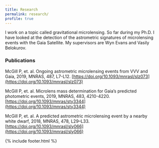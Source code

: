 ```yaml
---
title: Research
permalink: research/
profile: true
---
```


I work on a topic called gravitational microlensing. So far during my Ph.D. I have looked at the detection of the astrometric signatures of microlensing events with the Gaia Satellite. My supervisors are Wyn Evans and Vasily Belokurov. 


### Publications

McGill P, et. al. Ongoing astrometric microlensing events from VVV and Gaia, 2019, MNRAS, 487, L7-L12.
[https://doi.org/10.1093/mnrasl/slz073](https://doi.org/10.1093/mnrasl/slz073)

McGill P, et. al. Microlens mass determination for Gaia’s predicted photometric events, 2019, MNRAS, 483, 4210-4220.
[https://doi.org/10.1093/mnras/sty3344](https://doi.org/10.1093/mnras/sty3344)

McGill P, et. al. A predicted astrometric microlensing event by a nearby white dwarf, 2018, MNRAS, 478, L29–L33. [https://doi.org/10.1093/mnrasl/sly066](https://doi.org/10.1093/mnrasl/sly066)


{% include footer.html %}
